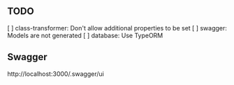 
## TODO

[ ] class-transformer: Don't allow additional properties to be set
[ ] swagger: Models are not generated
[ ] database: Use TypeORM


## Swagger

http://localhost:3000/.swagger/ui
